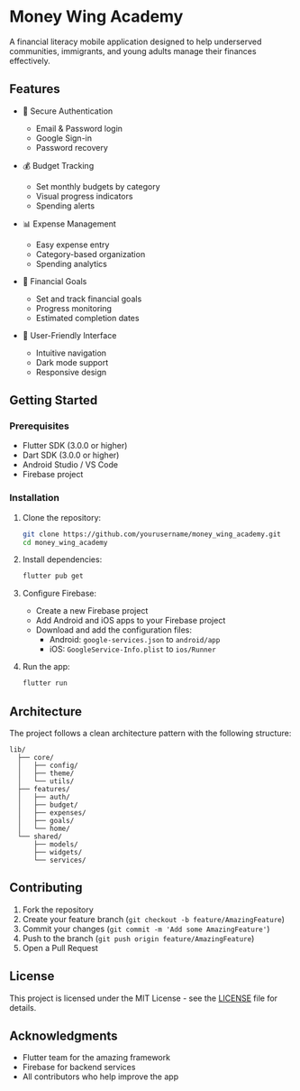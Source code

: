# Money Wing Academy

A financial literacy mobile application designed to help underserved communities, immigrants, and young adults manage their finances effectively.

## Features

- 🔐 Secure Authentication
  - Email & Password login
  - Google Sign-in
  - Password recovery

- 💰 Budget Tracking
  - Set monthly budgets by category
  - Visual progress indicators
  - Spending alerts

- 📊 Expense Management
  - Easy expense entry
  - Category-based organization
  - Spending analytics

- 🎯 Financial Goals
  - Set and track financial goals
  - Progress monitoring
  - Estimated completion dates

- 📱 User-Friendly Interface
  - Intuitive navigation
  - Dark mode support
  - Responsive design

## Getting Started

### Prerequisites

- Flutter SDK (3.0.0 or higher)
- Dart SDK (3.0.0 or higher)
- Android Studio / VS Code
- Firebase project

### Installation

1. Clone the repository:
   ```bash
   git clone https://github.com/yourusername/money_wing_academy.git
   cd money_wing_academy
   ```

2. Install dependencies:
   ```bash
   flutter pub get
   ```

3. Configure Firebase:
   - Create a new Firebase project
   - Add Android and iOS apps to your Firebase project
   - Download and add the configuration files:
     - Android: `google-services.json` to `android/app`
     - iOS: `GoogleService-Info.plist` to `ios/Runner`

4. Run the app:
   ```bash
   flutter run
   ```

## Architecture

The project follows a clean architecture pattern with the following structure:

```
lib/
  ├── core/
  │   ├── config/
  │   ├── theme/
  │   └── utils/
  ├── features/
  │   ├── auth/
  │   ├── budget/
  │   ├── expenses/
  │   ├── goals/
  │   └── home/
  └── shared/
      ├── models/
      ├── widgets/
      └── services/
```

## Contributing

1. Fork the repository
2. Create your feature branch (`git checkout -b feature/AmazingFeature`)
3. Commit your changes (`git commit -m 'Add some AmazingFeature'`)
4. Push to the branch (`git push origin feature/AmazingFeature`)
5. Open a Pull Request

## License

This project is licensed under the MIT License - see the [LICENSE](LICENSE) file for details.

## Acknowledgments

- Flutter team for the amazing framework
- Firebase for backend services
- All contributors who help improve the app 